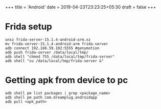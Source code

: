 +++
title = 'Android'
date = 2019-04-23T23:23:25+05:30
draft = false
+++


# Frida setup

```
unxz frida-server-15.1.4-android-arm.xz
mv frida-server-15.1.4-android-arm frida-server
adb connect 192.168.59.102:5555 #genymotion
adb push frida-server /data/local/tmp/
adb shell "chmod 755 /data/local/tmp/frida-server"
adb shell "su /data/local/tmp/frida-server &"
```

# Getting apk from device to pc

```
adb shell pm list packages | grep <package_name>
adb shell pm path com.dreamplug.androidapp
adb pull <apk_path>
```
